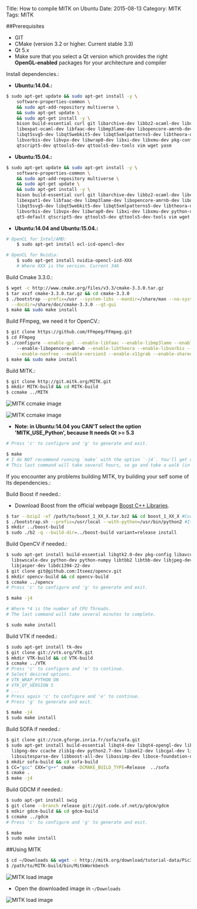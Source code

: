 Title: How to compile MITK on Ubuntu
Date: 2015-08-13
Category: MITK
Tags: MITK

##Prerequisites

- GIT
- CMake (version 3.2 or higher. Current stable 3.3)
- Qt 5.x
 - Make sure that you select a Qt version which provides the right **OpenGL-enabled** packages for your architecture and compiler

Install dependencies.:

* **Ubuntu:14.04.:**

```bash
$ sudo apt-get update && sudo apt-get install -y \
    software-properties-common \
    && sudo apt-add-repository multiverse \
    && sudo apt-get update \
    && sudo apt-get install -y \
    bison build-essential curl git libarchive-dev libbz2-ocaml-dev libcurl4-openssl-dev \
    libexpat-ocaml-dev libfaac-dev libmp3lame-dev libopencore-amrnb-dev libopencore-amrwb-dev \
    libqt5svg5-dev libqt5webkit5-dev libqt5xmlpatterns5-dev libtheora-dev libtiff5-dev \
    libvorbis-dev libvpx-dev libwrap0-dev libxi-dev libxmu-dev pkg-config qt5-default \
    qtscript5-dev qttools5-dev qttools5-dev-tools vim wget yasm
```

* **Ubuntu:15.04.:**

```bash
$ sudo apt-get update && sudo apt-get install -y \
    software-properties-common \
    && sudo apt-add-repository multiverse \
    && sudo apt-get update \
    && sudo apt-get install -y \
    bison build-essential curl git libarchive-dev libbz2-ocaml-dev libcurl4-openssl-dev \
    libexpat1-dev libfaac-dev libmp3lame-dev libopencore-amrnb-dev libopencore-amrwb-dev \
    libqt5svg5-dev libqt5webkit5-dev libqt5xmlpatterns5-dev libtheora-dev libtiff5-dev \
    libvorbis-dev libvpx-dev libwrap0-dev libxi-dev libxmu-dev python-dev pkg-config \
    qt5-default qtscript5-dev qttools5-dev qttools5-dev-tools vim wget yasm
```

* **Ubuntu:14.04 and Ubuntu:15.04.:**

```bash
# OpenCL for Intel/AMD:
	$ sudo apt-get install ocl-icd-opencl-dev

# OpenCL for Nvidia:
	$ sudo apt-get install nvidia-opencl-icd-XXX
	# Where XXX is the version. Current 346
```

Build Cmake 3.3.0.:

```bash
$ wget -c http://www.cmake.org/files/v3.3/cmake-3.3.0.tar.gz
$ tar xvzf cmake-3.3.0.tar.gz && cd cmake-3.3.0
$ ./bootstrap --prefix=/usr --system-libs --mandir=/share/man --no-system-jsoncpp \
  --docdir=/share/doc/cmake-3.3.0 --qt-gui
$ make && sudo make install
```

Build FFmpeg, we need it for OpenCV.:

```bash
$ git clone https://github.com/FFmpeg/FFmpeg.git
$ cd FFmpeg
$ ./configure --enable-gpl --enable-libfaac --enable-libmp3lame --enable-libopencore-amrnb \ 
    --enable-libopencore-amrwb --enable-libtheora --enable-libvorbis --enable-libvpx \
    --enable-nonfree --enable-version3 --enable-x11grab --enable-shared --enable-pic
$ make && sudo make install
```

Build MITK.:

```bash
$ git clone http://git.mitk.org/MITK.git
$ mkdir MITK-build && cd MITK-build
$ ccmake ../MITK
```

![MITK ccmake image](images/Docker_Ubuntu_15.04_ccmake_MITK_001.png)

![MITK ccmake image](images/Docker_Ubuntu_15.04_ccmake_MITK_002.png)

* **Note: in Ubuntu:14.04 you CAN'T select the option 'MITK_USE_Python', because It needs Qt >= 5.3**

```bash
# Press 'c' to configure and 'g' to generate and exit.

$ make
# I do NOT recommend running `make` with the option `-j4`. You'll get dependency related errors during the build.
# This last command will take several hours, so go and take a walk (in another city) :)
```

If you encounter any problems building MITK, try building your self some of Its dependencies.:

Build Boost if needed.:

- Download Boost from the official webpage <a href="http://www.boost.org/" target="_blank">Boost C++ Libraries</a>.

```bash
$ tar --bzip2 -xf /path/to/boost_1_XX_X.tar.bz2 && cd boost_1_XX_X #Current `boost_1_58_0`
$ ./bootstrap.sh --prefix=/usr/local --with-python=/usr/bin/python2 #It doesn't work with Python3
$ mkdir ../boost-build
$ sudo ./b2 -q --build-dir=../boost-build variant=release install
```

Build OpenCV if needed.:

```bash
$ sudo apt-get install build-essential libgtk2.0-dev pkg-config libavcodec-dev libavformat-dev \
  libswscale-dev python-dev python-numpy libtbb2 libtbb-dev libjpeg-dev libpng-dev libtiff-dev \
  libjasper-dev libdc1394-22-dev
$ git clone git@github.com:Itseez/opencv.git
$ mkdir opencv-build && cd opencv-build
$ ccmake ../opencv
# Press 'c' to configure and 'g' to generate and exit.

$ make -j4

# Where *4 is the number of CPU Threads.
# The last command will take several minutes to complete.

$ sudo make install
```

Build VTK if needed.:

```bash
$ sudo apt-get install tk-dev
$ git clone git://vtk.org/VTK.git
$ mkdir VTK-build && cd VTK-build
$ ccmake ../VTK
# Press 'c' to configure and 'e' to continue.
# Select desired options.
# VTK_WRAP_PYTHON ON
# VTK_QT_VERSION 5
# ...
# Press again 'c' to configure and 'e' to continue.
# Press 'g' to generate and exit.

$ make -j4
$ sudo make install
```

Build SOFA if needed.:

```bash
$ git clone git://scm.gforge.inria.fr/sofa/sofa.git
$ sudo apt-get install build-essential libqt4-dev libqt4-opengl-dev libglew-dev freeglut3-dev \
  libpng-dev ccache zlib1g-dev python2.7-dev libxml2-dev libcgal-dev libblas-dev liblapack-dev \
  libsuitesparse-dev libboost-all-dev libassimp-dev liboce-foundation-dev
$ mkdir sofa-build && cd sofa-build
$ CC="gcc" CXX="g++" cmake -DCMAKE_BUILD_TYPE=Release  ../sofa
$ cmake .
$ make -j4
```

Build GDCM if needed.:

```bash
$ sudo apt-get install swig
$ git clone --branch release git://git.code.sf.net/p/gdcm/gdcm
$ mdkir gdcm-build && cd gdcm-build
$ ccmake ../gdcm
# Press 'c' to configure and 'g' to generate and exit.

$ make
$ sudo make install
```

##Using MITK

```bash
$ cd ~/Downloads && wget -c http://mitk.org/download/tutorial-data/Pic3D.nrrd
$ /path/to/MITK-build/bin/MitkWorkbench
```

![MITK load image](images/MITK_Ubuntu_15_001.png)

* Open the downloaded image in `~/Downloads`

![MITK load image](images/MITK_Ubuntu_15_002.png)
